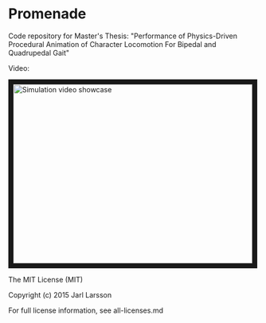 Promenade
==========
Code repository for Master's Thesis:
"Performance of Physics-Driven Procedural Animation of Character Locomotion
For Bipedal and Quadrupedal Gait"

Video:

<a href="http://www.youtube.com/watch?feature=player_embedded&v=TMMYBqpqE3Q
" target="_blank"><img src="http://img.youtube.com/vi/TMMYBqpqE3Q/0.jpg" 
alt="Simulation video showcase" width="480" height="360" border="10" /></a>

The MIT License (MIT)

Copyright (c) 2015 Jarl Larsson

For full license information, see all-licenses.md